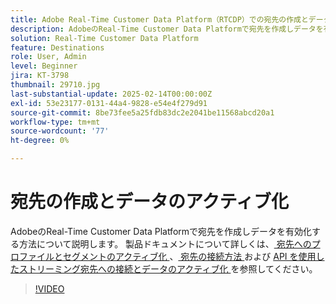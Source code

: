 ```yaml
---
title: Adobe Real-Time Customer Data Platform（RTCDP）での宛先の作成とデータのアクティブ化
description: AdobeのReal-Time Customer Data Platformで宛先を作成しデータを有効化する方法について説明します
solution: Real-Time Customer Data Platform
feature: Destinations
role: User, Admin
level: Beginner
jira: KT-3798
thumbnail: 29710.jpg
last-substantial-update: 2025-02-14T00:00:00Z
exl-id: 53e23177-0131-44a4-9828-e54e4f279d91
source-git-commit: 8be73fee5a25fdb83dc2e2041be11568abcd20a1
workflow-type: tm+mt
source-wordcount: '77'
ht-degree: 0%

---
```


# 宛先の作成とデータのアクティブ化

AdobeのReal-Time Customer Data Platformで宛先を作成しデータを有効化する方法について説明します。 製品ドキュメントについて詳しくは、[ 宛先へのプロファイルとセグメントのアクティブ化 ](https://experienceleague.adobe.com/docs/experience-platform/rtcdp/destinations/dest-tutorials/activate-destinations.html)、[ 宛先の接続方法 ](https://experienceleague.adobe.com/docs/experience-platform/rtcdp/destinations/dest-tutorials/connect-destination.html) および [API を使用したストリーミング宛先への接続とデータのアクティブ化 ](https://experienceleague.adobe.com/docs/experience-platform/rtcdp/destinations/api-tutorials/streaming-destinations-api-tutorial.html) を参照してください。

>[!VIDEO](https://video.tv.adobe.com/v/29710?learn=on&enablevpops)

